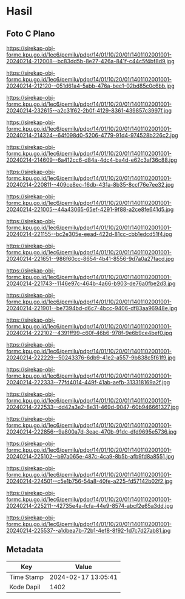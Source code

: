 # Hasil

## Foto C Plano

https://sirekap-obj-formc.kpu.go.id/1ec6/pemilu/pdpr/14/01/10/20/01/1401102001001-20240214-212008--bc83dd5b-8e27-426a-841f-c44c5f4bf8d9.jpg

https://sirekap-obj-formc.kpu.go.id/1ec6/pemilu/pdpr/14/01/10/20/01/1401102001001-20240214-212120--051d61a4-5abb-476a-bec1-02bd85c0c6bb.jpg

https://sirekap-obj-formc.kpu.go.id/1ec6/pemilu/pdpr/14/01/10/20/01/1401102001001-20240214-232615--a2c31f62-2b0f-4129-8361-439857c3997f.jpg

https://sirekap-obj-formc.kpu.go.id/1ec6/pemilu/pdpr/14/01/10/20/01/1401102001001-20240214-214324--64f098d0-5206-4779-91d4-974528b226c2.jpg

https://sirekap-obj-formc.kpu.go.id/1ec6/pemilu/pdpr/14/01/10/20/01/1401102001001-20240214-214609--6a412cc6-d84a-4dc4-ba4d-e62c3af36c88.jpg

https://sirekap-obj-formc.kpu.go.id/1ec6/pemilu/pdpr/14/01/10/20/01/1401102001001-20240214-220811--409ce8ec-16db-431a-8b35-8ccf76e7ee32.jpg

https://sirekap-obj-formc.kpu.go.id/1ec6/pemilu/pdpr/14/01/10/20/01/1401102001001-20240214-221005--44a43065-65ef-4291-9f88-a2ce8fe641d5.jpg

https://sirekap-obj-formc.kpu.go.id/1ec6/pemilu/pdpr/14/01/10/20/01/1401102001001-20240214-221155--bc2e305e-eead-422d-81cc-cbb1edcd51f4.jpg

https://sirekap-obj-formc.kpu.go.id/1ec6/pemilu/pdpr/14/01/10/20/01/1401102001001-20240214-221651--986f60cc-8654-4b41-8556-9d7a0a27facd.jpg

https://sirekap-obj-formc.kpu.go.id/1ec6/pemilu/pdpr/14/01/10/20/01/1401102001001-20240214-221743--1146e97c-464b-4a66-b903-de76a0fbe2d3.jpg

https://sirekap-obj-formc.kpu.go.id/1ec6/pemilu/pdpr/14/01/10/20/01/1401102001001-20240214-221901--be7394bd-d6c7-4bcc-9406-df83aa96948e.jpg

https://sirekap-obj-formc.kpu.go.id/1ec6/pemilu/pdpr/14/01/10/20/01/1401102001001-20240214-222102--4391ff99-c60f-46b6-978f-9e6b9ce4bef0.jpg

https://sirekap-obj-formc.kpu.go.id/1ec6/pemilu/pdpr/14/01/10/20/01/1401102001001-20240214-222229--50243376-6db9-41e2-a557-9b838c5f61f9.jpg

https://sirekap-obj-formc.kpu.go.id/1ec6/pemilu/pdpr/14/01/10/20/01/1401102001001-20240214-222333--77fd4014-449f-41ab-aefb-313318169a2f.jpg

https://sirekap-obj-formc.kpu.go.id/1ec6/pemilu/pdpr/14/01/10/20/01/1401102001001-20240214-222533--dd42a3e2-8e31-469d-9047-60b946661327.jpg

https://sirekap-obj-formc.kpu.go.id/1ec6/pemilu/pdpr/14/01/10/20/01/1401102001001-20240214-222856--9a800a7d-3eac-470b-91dc-dfd9695e5736.jpg

https://sirekap-obj-formc.kpu.go.id/1ec6/pemilu/pdpr/14/01/10/20/01/1401102001001-20240214-225102--b97a065e-487c-4ca9-8b5b-afb9fd8a8551.jpg

https://sirekap-obj-formc.kpu.go.id/1ec6/pemilu/pdpr/14/01/10/20/01/1401102001001-20240214-224501--c5e1b756-54a8-40fe-a225-fd57142b02f2.jpg

https://sirekap-obj-formc.kpu.go.id/1ec6/pemilu/pdpr/14/01/10/20/01/1401102001001-20240214-225211--42735e4a-fcfa-44e9-8574-abcf2e65a3dd.jpg

https://sirekap-obj-formc.kpu.go.id/1ec6/pemilu/pdpr/14/01/10/20/01/1401102001001-20240214-225537--a1dbea7b-72b1-4ef8-8f92-1d7c7d27ab81.jpg


## Metadata

| Key        | Value               |
| ---------- | ------------------- |
| Time Stamp | 2024-02-17 13:05:41 |
| Kode Dapil | 1402                |



